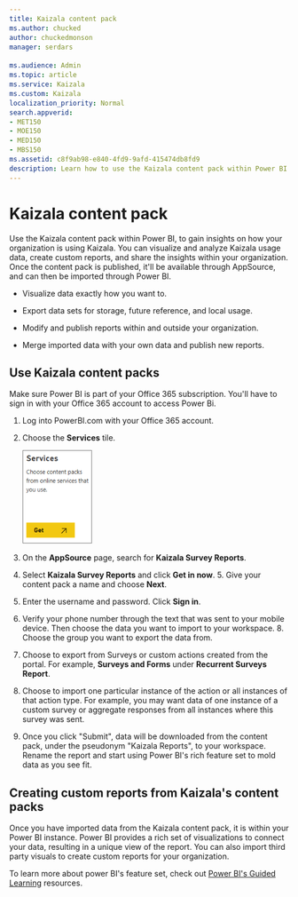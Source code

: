 ```yaml
---
title: Kaizala content pack
ms.author: chucked
author: chuckedmonson
manager: serdars

ms.audience: Admin
ms.topic: article
ms.service: Kaizala
ms.custom: Kaizala
localization_priority: Normal
search.appverid:
- MET150
- MOE150
- MED150
- MBS150
ms.assetid: c8f9ab98-e840-4fd9-9afd-415474db8fd9
description: Learn how to use the Kaizala content pack within Power BI to gain insights on how your organization is using Kaizala.
---
```


# Kaizala content pack

Use the Kaizala content pack within Power BI, to gain insights on how your organization is using Kaizala. You can visualize and analyze Kaizala usage data, create custom reports, and share the insights within your organization. Once the content pack is published, it'll be available through AppSource, and can then be imported through Power BI.
  
- Visualize data exactly how you want to.
    
- Export data sets for storage, future reference, and local usage.
    
- Modify and publish reports within and outside your organization.
    
- Merge imported data with your own data and publish new reports.
    
## Use Kaizala content packs

Make sure Power BI is part of your Office 365 subscription. You'll have to sign in with your Office 365 account to access Power Bi.
  
1. Log into PowerBI.com with your Office 365 account.
    
2. Choose the **Services** tile. 
    
    ![Choose Services to connect to Microsoft AppSource](media/e6468226-b3f7-48f9-85de-b47dcf77ebbc.png)
  
3. On the **AppSource** page, search for **Kaizala Survey Reports**.
    
4. Select **Kaizala Survey Reports** and click **Get in now**.
    5. Give your content pack a name and choose **Next**.
    
6. Enter the username and password. Click **Sign in**.
    
7. Verify your phone number through the text that was sent to your mobile device. Then choose the data you want to import to your workspace.
    8. Choose the group you want to export the data from.
    
9. Choose to export from Surveys or custom actions created from the portal. For example, **Surveys and Forms** under **Recurrent Surveys Report**.
    
10. Choose to import one particular instance of the action or all instances of that action type. For example, you may want data of one instance of a custom survey or aggregate responses from all instances where this survey was sent.
    
11. Once you click "Submit", data will be downloaded from the content pack, under the pseudonym "Kaizala Reports", to your workspace. Rename the report and start using Power BI's rich feature set to mold data as you see fit.
    
## Creating custom reports from Kaizala's content packs

Once you have imported data from the Kaizala content pack, it is within your Power BI instance. Power BI provides a rich set of visualizations to connect your data, resulting in a unique view of the report. You can also import third party visuals to create custom reports for your organization.
  
To learn more about power BI's feature set, check out [Power BI's Guided Learning](https://docs.microsoft.com/en-us/power-bi/guided-learning/) resources. 
  


